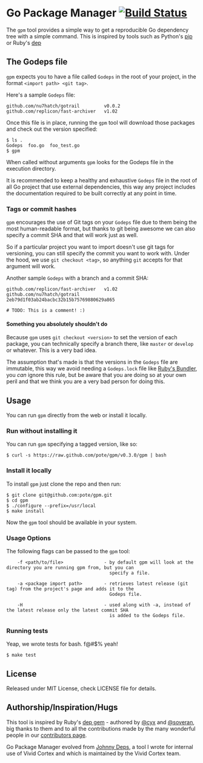 # Go Package Manager [![Build Status](https://travis-ci.org/pote/hashifiable.png?branch=master)](https://travis-ci.org/pote/gpm)

The `gpm` tool provides a simple way to get a reproducible Go dependency tree with a simple command. This is inspired by tools such as Python's [pip](http://www.pip-installer.org/) or Ruby's [dep](http://cyx.github.io/dep/)


## The Godeps file

`gpm` expects you to have a file called `Godeps` in the root of your project, in the format `<import path> <git tag>`.

Here's a sample `Godeps` file:

```
github.com/nu7hatch/gotrail         v0.0.2
github.com/replicon/fast-archiver   v1.02
```

Once this file is in place, running the `gpm` tool will download those packages
and check out the version specified:

```
$ ls .
Godeps  foo.go  foo_test.go
$ gpm
```

When called without arguments `gpm` looks for the Godeps file in the execution directory.

It is recommended to keep a healthy and exhaustive `Godeps` file in the root of all Go project that use external dependencies,
this way any project includes the documentation required to be built correctly at any point in time.

### Tags or commit hashes

`gpm` encourages the use of Git tags on your `Godeps` file due to them being
the most human-readable format, but thanks to git being awesome we can also 
specify a commit SHA and that will work just as well.

So if a particular project you want to import doesn't use git tags for versioning,
you can still specify the commit you want to work with. Under the hood, we use
`git checkout <tag>`, so anything `git` accepts for that argument will work.

Another sample `Godeps` with a branch and a commit SHA:

```
github.com/replicon/fast-archiver   v1.02
github.com/nu7hatch/gotrail         2eb79d1f03ab24bacbc32b15b75769880629a865

# TODO: This is a comment! :)
```

#### Something you absolutely shouldn't do

Because `gpm` uses `git checkout <version>` to set the version of each package, you can technically specify a branch there, like `master` or `develop` or whatever. This is a very bad idea.

The assumption that's made is that the versions in the `Godeps` file are immutable, this way we avoid needing a `Godeps.lock` file like [Ruby's Bundler](http://bundler.io/), you *can* ignore this rule, but be aware that you are doing so at your own peril and that we think you are a very bad person for doing this.

## Usage

You can run `gpm` directly from the web or install it locally.

### Run without installing it

You can run `gpm` specifying a tagged version, like so:

```
$ curl -s https://raw.github.com/pote/gpm/v0.3.0/gpm | bash
```

### Install it locally

To install `gpm` just clone the repo and then run:

    $ git clone git@github.com:pote/gpm.git
    $ cd gpm
    $ ./configure --prefix=/usr/local
    $ make install

Now the `gpm` tool should be available in your system.

### Usage Options

The following flags can be passed to the `gpm` tool:

```
    -f <path/to/file>               - by default gpm will look at the directory you are running gpm from, but you can
                                      specify a file.
    
    -a <package import path>        - retrieves latest release (git tag) from the project's page and adds it to the
                                      Godeps file.
    
    -H                              - used along with -a, instead of the latest release only the latest commit SHA
                                      is added to the Godeps file.

```


### Running tests

Yeap, we wrote tests for bash. f@#$% yeah!

```
$ make test
```

## License

Released under MIT License, check LICENSE file for details.

## Authorship/Inspiration/Hugs

This tool is inspired by Ruby's [dep gem](http://cyx.github.io/dep/) - authored by [@cyx](http://cyx.is/) and [@soveran](http://soveran.com/), big thanks to them and to all the contributions made by the many wonderful people in our [contributors page](https://github.com/pote/gpm/graphs/contributors).

Go Package Manager evolved from [Johnny Deps](https://github.com/VividCortex/johnny-deps), a tool I wrote for internal use of Vivid Cortex and which is maintained by the Vivid Cortex team.
